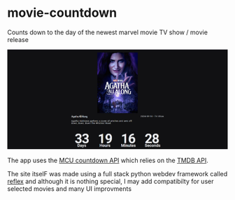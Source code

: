 # movie-countdown
 Counts down to the day of the newest marvel movie TV show / movie release

 ![example image](image.png)

 The app uses the [MCU countdown API](https://github.com/DiljotSG/MCU-Countdown) which relies on the [TMDB API](https://developer.themoviedb.org/reference/intro/getting-started).

 The site itselF was made using a full stack python webdev framework called [reflex](https://reflex.dev) and although it is nothing special, I may add compatibilty for user selected movies and many UI improvments
